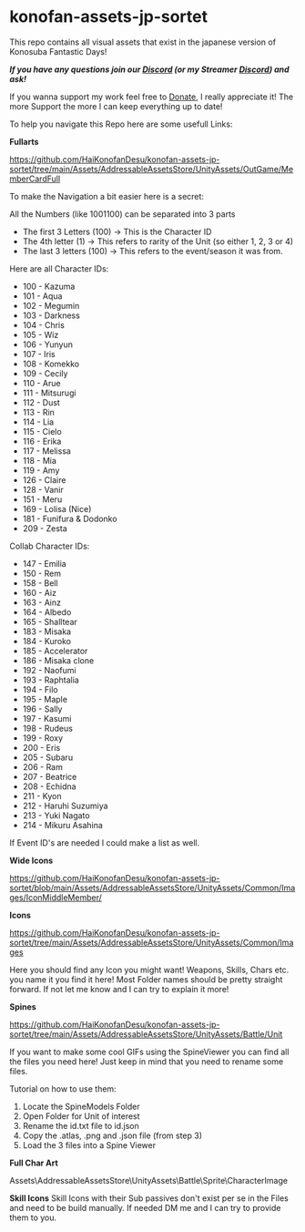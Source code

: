 # konofan-assets-jp-sortet
This repo contains all visual assets that exist in the japanese version of Konosuba Fantastic Days!

***If you have any questions join our [Discord](https://discord.gg/nSKNBH8a) (or my Streamer [Discord](https://discord.gg/WF7yEBC9fA)) and ask!***

If you wanna support my work feel free to [Donate](https://ko-fi.com/catzumagaming), I really appreciate it! The more Support the more I can keep everything up to date!

To help you navigate this Repo here are some usefull Links:

**Fullarts**

https://github.com/HaiKonofanDesu/konofan-assets-jp-sortet/tree/main/Assets/AddressableAssetsStore/UnityAssets/OutGame/MemberCardFull

To make the Navigation a bit easier here is a secret:

All the Numbers (like 1001100) can be separated into 3 parts
- The first 3 Letters (100) -> This is the Character ID
- The 4th letter (1) -> This refers to rarity of the Unit (so either 1, 2, 3 or 4)  
- The last 3 letters (100) -> This refers to the event/season it was from.

Here are all Character IDs:

- 100 - Kazuma
- 101 - Aqua
- 102 - Megumin
- 103 - Darkness
- 104 - Chris
- 105 - Wiz
- 106 - Yunyun
- 107 - Iris
- 108 - Komekko
- 109 - Cecily
- 110 - Arue
- 111 - Mitsurugi
- 112 - Dust
- 113 - Rin
- 114 - Lia
- 115 - Cielo
- 116 - Erika
- 117 - Melissa
- 118 - Mia
- 119 - Amy
- 126 - Claire
- 128 - Vanir
- 151 - Meru
- 169 - Lolisa (Nice)
- 181 - Funifura & Dodonko
- 209 - Zesta

Collab Character IDs:

- 147 - Emilia 
- 150 - Rem
- 158 - Bell
- 160 - Aiz
- 163 - Ainz
- 164 - Albedo
- 165 - Shalltear
- 183 - Misaka
- 184 - Kuroko
- 185 - Accelerator
- 186 - Misaka clone
- 192 - Naofumi
- 193 - Raphtalia
- 194 - Filo
- 195 - Maple
- 196 - Sally
- 197 - Kasumi
- 198 - Rudeus
- 199 - Roxy
- 200 - Eris
- 205 - Subaru
- 206 - Ram
- 207 - Beatrice
- 208 - Echidna
- 211 - Kyon
- 212 - Haruhi Suzumiya
- 213 - Yuki Nagato
- 214 - Mikuru Asahina

If Event ID's are needed I could make a list as well.

**Wide Icons**

https://github.com/HaiKonofanDesu/konofan-assets-jp-sortet/blob/main/Assets/AddressableAssetsStore/UnityAssets/Common/Images/IconMiddleMember/

**Icons**

https://github.com/HaiKonofanDesu/konofan-assets-jp-sortet/tree/main/Assets/AddressableAssetsStore/UnityAssets/Common/Images

Here you should find any Icon you might want! Weapons, Skills, Chars etc. you name it you find it here! Most Folder names should be pretty straight forward. If not let me know and I can try to explain it more!

**Spines**

https://github.com/HaiKonofanDesu/konofan-assets-jp-sortet/tree/main/Assets/AddressableAssetsStore/UnityAssets/Battle/Unit

If you want to make some cool GIFs using the SpineViewer you can find all the files you need here! Just keep in mind that you need to rename some files.

Tutorial on how to use them:
1. Locate the SpineModels Folder
2. Open Folder for Unit of interest
3. Rename the id.txt file to id.json
4. Copy the .atlas, .png and .json file (from step 3)
5. Load the 3 files into a Spine Viewer

**Full Char Art**

Assets\AddressableAssetsStore\UnityAssets\Battle\Sprite\CharacterImage

**Skill Icons**
Skill Icons with their Sub passives don't exist per se in the Files and need to be build manually. If needed DM me and I can try to provide them to you.

